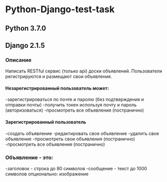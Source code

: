 # Python-Django-test-task
## Рython 3.7.0
## Django 2.1.5
### Описание
Написать RESTful сервис (только api) доски объявлений. Пользователи регистрируются и размещают свои объявления. 
#### Незарегистрированный пользователь может:
-зарегистрироваться по почте и паролю (без подтверждения и отправки почты)
-получить токен используя почту и пароль (авторизоваться)
-просмотреть все объявления (постранично)
#### Зарегистрированный пользователь
-создать объявление
-редактировать свое объявление
-удалить свое объявление
-просмотреть свои объявления (постранично)
-просмотреть все объявления (постранично)

### Объявление - это:
-заголовок - строка до 80 символов
-сообщение - текст до 1000 символов
опционально: изображение 

